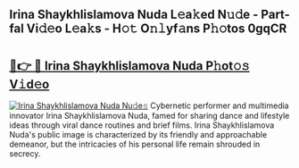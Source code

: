 ## Irina Shaykhlislamova Nuda L𝚎a𝚔ed N𝚞𝚍e - Part-fal Vi𝚍𝚎o L𝚎a𝚔s - H𝚘𝚝 O𝚗𝚕yf𝚊ns P𝚑𝚘tos 0gqCR

# <h2><a href="http://kfc4c2.oniu.top/?m=Irina+Shaykhlislamova+Nuda">🔗👉 🔴 Irina Shaykhlislamova Nuda P𝚑ot𝚘𝚜 V𝚒d𝚎o</a></h2>

[![Irina Shaykhlislamova Nuda Nu𝚍e𝚜](https://i.imgur.com/0qMVB7G.gif)](http://kfc4c2.oniu.top/?m=Irina+Shaykhlislamova+Nuda)
Cybernetic performer and multimedia innovator Irina Shaykhlislamova Nuda, famed for sharing dance and lifestyle ideas through viral dance routines and brief films. Irina Shaykhlislamova Nuda's public image is characterized by its friendly and approachable demeanor, but the intricacies of his personal life remain shrouded in secrecy.  
